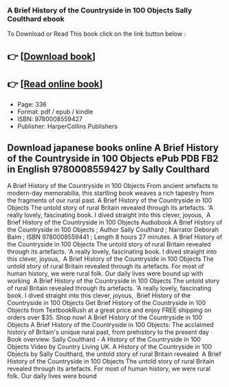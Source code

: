 ### A Brief History of the Countryside in 100 Objects Sally Coulthard ebook

To Download or Read This book click on the link button below :

## 👉  [**[Download book](http://ebooksharez.info/download.php?group=book&from=github.com&id=721526&lnk=1081 "Download book")**]

## 👉  [**[Read online book](http://ebooksharez.info/download.php?group=book&from=github.com&id=721526&lnk=1081 "Read online book")**]


* Page: 336
* Format: pdf / epub / kindle
* ISBN: 9780008559427
* Publisher: HarperCollins Publishers



## Download japanese books online A Brief History of the Countryside in 100 Objects ePub PDB FB2 in English 9780008559427 by Sally Coulthard



 A Brief History of the Countryside in 100 Objects From ancient artefacts to modern-day memorabilia, this startling book weaves a rich tapestry from the fragments of our rural past.
 A Brief History of the Countryside in 100 Objects The untold story of rural Britain revealed through its artefacts. ﻿&#039;A really lovely, fascinating book. I dived straight into this clever, joyous, 
 A Brief History of the Countryside in 100 Objects Audiobook A Brief History of the Countryside in 100 Objects ; Author Sally Coulthard ; Narrator Deborah Balm ; ISBN 9780008559441 ; Length 8 hours 27 minutes.
 A Brief History of the Countryside in 100 Objects The untold story of rural Britain revealed through its artefacts. ﻿&#039;A really lovely, fascinating book. I dived straight into this clever, joyous, 
 A Brief History of the Countryside in 100 Objects The untold story of rural Britain revealed through its artefacts. For most of human history, we were rural folk. Our daily lives were bound up with working 
 A Brief History of the Countryside in 100 Objects The untold story of rural Britain revealed through its artefacts. &#039;A really lovely, fascinating book. I dived straight into this clever, joyous, 
 Brief History of the Countryside in 100 Objects Get Brief History of the Countryside in 100 Objects from TextbookRush at a great price and enjoy FREE shipping on orders over $35. Shop now!
 A Brief History of the Countryside in 100 Objects A Brief History of the Countryside in 100 Objects: The acclaimed history of Britain&#039;s unique rural past, from prehistory to the present day · Book overview.
 Sally Coulthard - A History of the Countryside in 100 Objects Video by Country Living UK. A History of the Countryside in 100 Objects by Sally Coulthard, the untold story of rural Britain revealed 
 A Brief History of the Countryside in 100 Objects The untold story of rural Britain revealed through its artefacts. For most of human history, we were rural folk. Our daily lives were bound 






